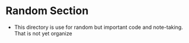# Random Section
- This directory is use for random but important code and note-taking. That is not yet organize